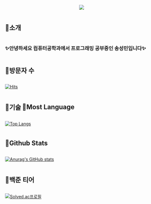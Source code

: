 <p align='center'>
    <img src="https://capsule-render.vercel.app/api?type=waving&color=auto&height=300&section=header&text=Hello!%20&fontSize=90&animation=fadeIn&fontAlignY=38&desc=Welcome%20To%20My%20GitHub%20Profile!%20&descAlignY=51&descAlign=62"/>
</p>

<h2 style="display: inline-block; vertical-align: middle;">📌소개</h2>

### ✨안녕하세요 컴퓨터공학과에서 프로그래밍 공부중인 송성민입니다✨

<h2 style="display: inline-block; vertical-align: middle;">📌방문자 수</h2>

[![Hits](https://hits.seeyoufarm.com/api/count/incr/badge.svg?url=https%3A%2F%2Fgithub.com%2Ftjdals4716%2Fhit-counter&count_bg=%2379C83D&title_bg=%23555555&icon=&icon_color=%23E7E7E7&title=hits&edge_flat=false)](https://hits.seeyoufarm.com)

<h2 style="display: inline-block; vertical-align: middle;">📌기술</h2>



<h2 style="display: inline-block; vertical-align: middle;">📌Most Language</h2>

[![Top Langs](https://github-readme-stats.vercel.app/api/top-langs/?username=yohan050605)](https://github.com/anuraghazra/github-readme-stats)

<h2 style="display: inline-block; vertical-align: middle;">📌Github Stats</h2>

[![Anurag's GitHub stats](https://github-readme-stats.vercel.app/api?username=tjdals4716)](https://github.com/anuraghazra/github-readme-stats)

<h2 style="display: inline-block; vertical-align: middle;">📌백준 티어</h2>

[![Solved.ac프로필](http://mazassumnida.wtf/api/v2/generate_badge?boj=tjdals4716)](https://solved.ac/wke1wke1)

<!--
**tjdals4716/tjdals4716** is a ✨ _special_ ✨ repository because its `README.md` (this file) appears on your GitHub profile.

Here are some ideas to get you started:

- 🔭 I’m currently working on ...
- 🌱 I’m currently learning ...
- 👯 I’m looking to collaborate on ...
- 🤔 I’m looking for help with ...
- 💬 Ask me about ...
- 📫 How to reach me: ...
- 😄 Pronouns: ...
- ⚡ Fun fact: ...
-->

